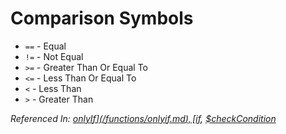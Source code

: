 # Comparison Symbols
- `==` - Equal
- `!=` - Not Equal
- `>=` - Greater Than Or Equal To
- `<=` - Less Than Or Equal To
- `<` - Less Than
- `>` - Greater Than

*Referenced In: [$onlyIf](/functions/onlyif.md), [$if](/functions/if.md), [$checkCondition](/functions/checkcondition.md)*
